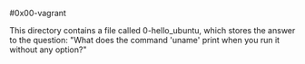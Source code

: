 #0x00-vagrant

This directory contains a file called 0-hello_ubuntu, which stores the answer to the question:
"What does the command 'uname' print when you run it without any option?"